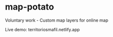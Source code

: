 # map-potato
Voluntary work - Custom map layers for online map

Live demo: territoriosmafil.netlify.app
